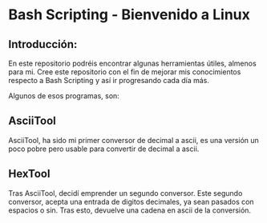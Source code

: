# Bash Scripting - Bienvenido a Linux

## Introducción:
En este repositorio podréis encontrar algunas herramientas útiles, almenos para mi. Cree este repositorio con el fin de mejorar mis conocimientos respecto a Bash Scripting y así ir progresando cada día más.

Algunos de esos programas, son:

## AsciiTool
AsciiTool, ha sido mi primer conversor de decimal a ascii, es una versión un poco pobre pero usable para convertir de decimal a ascii.

## HexTool
Tras AsciiTool, decidí emprender un segundo conversor. Este segundo conversor, acepta una entrada de digitos decimales, ya sean pasados con espacios o sin. Tras esto, devuelve una cadena en ascii de la conversión.

